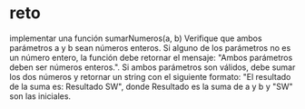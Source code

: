 # reto
implementar una función sumarNumeros(a, b)
Verifique que ambos parámetros a y b sean números enteros.
Si alguno de los parámetros no es un número entero, la función debe retornar el mensaje: "Ambos parámetros deben ser números enteros.".
Si ambos parámetros son válidos, debe sumar los dos números y retornar un string con el siguiente formato: 
"El resultado de la suma es: Resultado SW", donde Resultado es la suma de a y b y "SW" son las iniciales.

